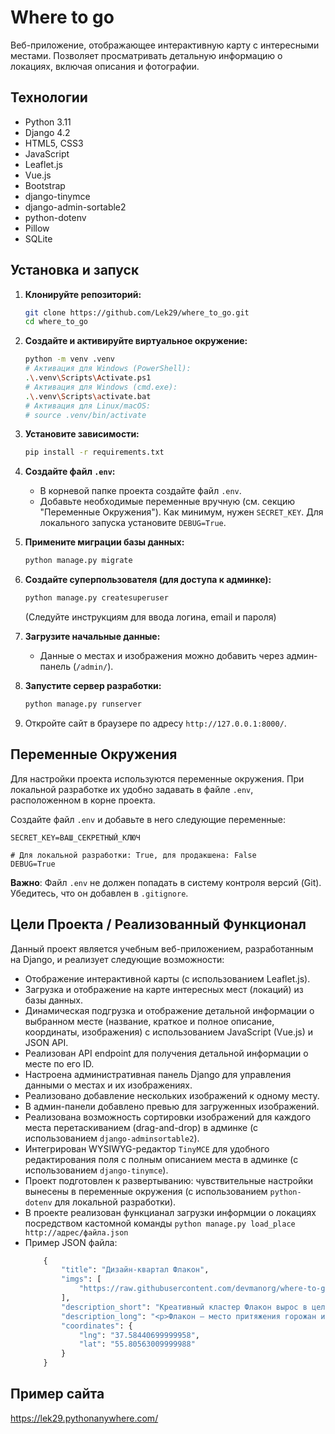 # Where to go

 Веб-приложение, отображающее интерактивную карту с интересными местами.
 Позволяет просматривать детальную информацию о локациях, включая 
 описания и фотографии.
 
## Технологии

*   Python 3.11 
*   Django 4.2 
*   HTML5, CSS3
*   JavaScript 
*   Leaflet.js 
*   Vue.js 
*   Bootstrap 
*   django-tinymce 
*   django-admin-sortable2 
*   python-dotenv 
*   Pillow 
*   SQLite 

## Установка и запуск

1.  **Клонируйте репозиторий:**
    ```bash
    git clone https://github.com/Lek29/where_to_go.git 
    cd where_to_go
    ```

2.  **Создайте и активируйте виртуальное окружение:**
    ```bash
    python -m venv .venv 
    # Активация для Windows (PowerShell):
    .\.venv\Scripts\Activate.ps1
    # Активация для Windows (cmd.exe):
    .\.venv\Scripts\activate.bat
    # Активация для Linux/macOS:
    # source .venv/bin/activate
    ```

3.  **Установите зависимости:**
    ```bash
    pip install -r requirements.txt
    ```

4.  **Создайте файл `.env`:**
    *   В корневой папке проекта создайте файл `.env`.
    *   Добавьте необходимые переменные вручную (см. секцию "Переменные Окружения"). Как минимум, нужен `SECRET_KEY`. Для локального запуска установите `DEBUG=True`.

5.  **Примените миграции базы данных:**
    ```bash
    python manage.py migrate
    ```

6.  **Создайте суперпользователя (для доступа к админке):**
    ```bash
    python manage.py createsuperuser
    ```
    (Следуйте инструкциям для ввода логина, email и пароля)

7.  **Загрузите начальные данные:**
    *   Данные о местах и изображения можно добавить через админ-панель (`/admin/`).

8.  **Запустите сервер разработки:**
    ```bash
    python manage.py runserver
    ```

9.  Откройте сайт в браузере по адресу `http://127.0.0.1:8000/`.

## Переменные Окружения

Для настройки проекта используются переменные окружения. При локальной разработке их удобно задавать в файле `.env`, расположенном в корне проекта.

Создайте файл `.env` и добавьте в него следующие переменные:

```dotenv
SECRET_KEY=ВАШ_СЕКРЕТНЫЙ_КЛЮЧ

# Для локальной разработки: True, для продакшена: False
DEBUG=True
```
**Важно**: Файл `.env` не должен попадать в систему контроля версий (Git).
Убедитесь, что он добавлен в `.gitignore`.

## Цели Проекта / Реализованный Функционал

Данный проект является учебным веб-приложением, разработанным на Django,
и реализует следующие возможности:

*   Отображение интерактивной карты (с использованием Leaflet.js).
*   Загрузка и отображение на карте интересных мест (локаций) из базы данных.
*   Динамическая подгрузка и отображение детальной информации о выбранном месте (название, краткое и полное описание, координаты, изображения) с использованием JavaScript (Vue.js) и JSON API.
*   Реализован API endpoint для получения детальной информации о месте по его ID.
*   Настроена административная панель Django для управления данными о местах и их изображениях.
*   Реализовано добавление нескольких изображений к одному месту.
*   В админ-панели добавлено превью для загруженных изображений.
*   Реализована возможность сортировки изображений для каждого места перетаскиванием (drag-and-drop) в админке (с использованием `django-adminsortable2`).
*   Интегрирован WYSIWYG-редактор `TinyMCE` для удобного редактирования поля с полным описанием места в админке (с использованием `django-tinymce`).
*   Проект подготовлен к развертыванию: чувствительные настройки вынесены в переменные окружения (с использованием `python-dotenv` для локальной разработки).
*   В проекте реализован функцианал загрузки информции о локациях посредством кастомной команды
    `python manage.py load_place http://адрес/файла.json`
*   Пример JSON файла:
    ```python 
        {
            "title": "Дизайн-квартал Флакон",
            "imgs": [
                "https://raw.githubusercontent.com/devmanorg/where-to-go-places/master/media/40457e6b95ee4512d3c980202db6c12b.jpg"
            ],
            "description_short": "Креативный кластер Флакон вырос в целый район благодаря постоянному взаимодействию с горожанами, созданию живого творческого сообщества и внимательному выбору резидентов. ",
            "description_long": "<p>Флакон — место притяжения горожан и туристов. Здесь разместилось множество шоу-румов, студий и мастерских, кафе и и ресторанов, площадок для обучения, концертных и театральных пространств и многое другое. Всего свыше 250 арендаторов. Флакон создан так, чтобы каждый посетитель мог здесь творить, самовыражаться и отдыхать.</p><h3>Особенности креативного кластера</h3><ul><li>Это открытое и доступное пространство без заборов, с коротким проходом от станции метро Дмитровская.</li><li>Инфраструктура удобна и продолжает улучшаться. Есть парковка и велопарковка, каршеринг, пешеходная зона, зелёные зоны для отдыха, спортивные площадки под открытым небом.</li><li>Для резидентов созданы такие рабочие условия, в которых комфортно творить.</li><li>Городские события проходят в новом формате, к ним присоединяются яркие и уникальные проекты из разных областей — культуры, искусства, бизнеса.</li></ul><blockquote class=\"directSpeech\"><p class=\"directSpeech-text\">Наш неспальный район — это атмосфера локального туризма, фестиваля. Настроение, за которым не нужно никуда лететь.</p></blockquote><p>На Флаконе проходят масштабные культурные и фестивальные события. Фестивали страноведения проводятся в формате «дней» разных стран — Франции, Норвегии, Сингапура, Японии и многих других. Также здесь проходят автомобильный фестиваль «Листва», фестивали креативных индустрий и современного искусства. На форуме «Хлебокультура» собираются представители ремесленных пекарен, а на «Ламбада-маркете» — мастера и любители хэнд-мейда.</p><p>Флакон — одно из самых популярных мест для городских мероприятий, выставок, театральных постановок, видео- и фотосъёмок большого масштаба.</p><p>Кафе и шоу-румы Флакона работают с 10:00 до 22:00.</p><p>В ноябре 2019 года стартовала программа лояльности для посетителей.</p>",
            "coordinates": {
                "lng": "37.58440699999958",
                "lat": "55.80563009999988"
            }
        }
    ```
## Пример сайта
https://lek29.pythonanywhere.com/